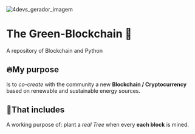 ![4devs_gerador_imagem](https://user-images.githubusercontent.com/85996888/122563604-c2bfaa00-d01a-11eb-937b-fbb7c70f7e0d.gif)
# The Green-Blockchain 💚
A repository of Blockchain and Python

## 🔥My purpose
Is to *co-create* with the community a new **Blockchain / Cryptocurrency** based on renewable and sustainable energy sources.

## 📜That includes
A working purpose of: plant a *real Tree* when every **each block** is mined.
